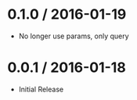0.1.0 / 2016-01-19
==================

  * No longer use params, only query

0.0.1 / 2016-01-18
==================

  * Initial Release
